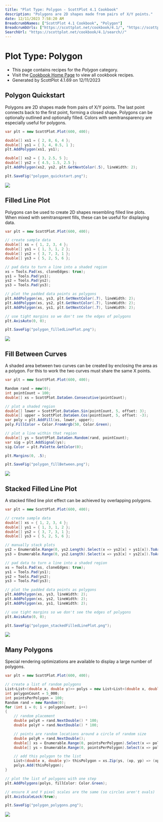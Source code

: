 ```yaml
---
title: "Plot Type: Polygon - ScottPlot 4.1 Cookbook"
description: "Polygons are 2D shapes made from pairs of X/Y points."
date: 12/11/2023 7:58:20 AM
BreadcrumbNames: ["ScottPlot 4.1 Cookbook", "Polygon"]
BreadcrumbUrls: ["https://scottplot.net/cookbook/4.1/", "https://scottplot.net/cookbook/4.1/category/plottable-polygon/"]
SearchUrl: "https://scottplot.net/cookbook/4.1/search//"
---
```


# Plot Type: Polygon
* This page contains recipes for the _Polygon_ category.
* Visit the [Cookbook Home Page](../../) to view all cookbook recipes.
* Generated by ScottPlot 4.1.69 on 12/11/2023
## Polygon Quickstart

Polygons are 2D shapes made from pairs of X/Y points. The last point connects back to the first point, forming a closed shape. Polygons can be optionally outlined and optionally filled. Colors with semitransparency are especially useful for polygons.

```cs
var plt = new ScottPlot.Plot(600, 400);

double[] xs1 = { 2, 8, 6, 4 };
double[] ys1 = { 3, 4, 0.5, 1 };
plt.AddPolygon(xs1, ys1);

double[] xs2 = { 3, 2.5, 5 };
double[] ys2 = { 4.5, 1.5, 2.5 };
plt.AddPolygon(xs2, ys2, plt.GetNextColor(.5), lineWidth: 2);

plt.SaveFig("polygon_quickstart.png");
```

<img src='../../images/polygon_quickstart.png' class='d-block mx-auto my-5' />


## Filled Line Plot

Polygons can be used to create 2D shapes resembling filled line plots. When mixed with semitransprent fills, these can be useful for displaying data.

```cs
var plt = new ScottPlot.Plot(600, 400);

// create sample data
double[] xs = { 1, 2, 3, 4 };
double[] ys1 = { 1, 3, 1, 2 };
double[] ys2 = { 3, 7, 3, 1 };
double[] ys3 = { 5, 2, 5, 6 };

// pad data to turn a line into a shaded region
xs = Tools.Pad(xs, cloneEdges: true);
ys1 = Tools.Pad(ys1);
ys2 = Tools.Pad(ys2);
ys3 = Tools.Pad(ys3);

// plot the padded data points as polygons
plt.AddPolygon(xs, ys3, plt.GetNextColor(.7), lineWidth: 2);
plt.AddPolygon(xs, ys2, plt.GetNextColor(.7), lineWidth: 2);
plt.AddPolygon(xs, ys1, plt.GetNextColor(.7), lineWidth: 2);

// use tight margins so we don't see the edges of polygons
plt.AxisAuto(0, 0);

plt.SaveFig("polygon_filledLinePlot.png");
```

<img src='../../images/polygon_filledlineplot.png' class='d-block mx-auto my-5' />


## Fill Between Curves

A shaded area between two curves can be created by enclosing the area as a polygon. For this to work the two curves must share the same X points.

```cs
var plt = new ScottPlot.Plot(600, 400);

Random rand = new(0);
int pointCount = 100;
double[] xs = ScottPlot.DataGen.Consecutive(pointCount);

// plot a shaded region
double[] lower = ScottPlot.DataGen.Sin(pointCount, 5, offset: 3);
double[] upper = ScottPlot.DataGen.Cos(pointCount, 5, offset: -3);
var poly = plt.AddFill(xs, lower, upper);
poly.FillColor = Color.FromArgb(50, Color.Green);

// plot a line within that region
double[] ys = ScottPlot.DataGen.Random(rand, pointCount);
var sig = plt.AddSignal(ys);
sig.Color = plt.Palette.GetColor(0);

plt.Margins(0, .5);

plt.SaveFig("polygon_fillBetween.png");
```

<img src='../../images/polygon_fillbetween.png' class='d-block mx-auto my-5' />


## Stacked Filled Line Plot

A stacked filled line plot effect can be achieved by overlapping polygons.

```cs
var plt = new ScottPlot.Plot(600, 400);

// create sample data
double[] xs = { 1, 2, 3, 4 };
double[] ys1 = { 1, 3, 1, 2 };
double[] ys2 = { 3, 7, 3, 1 };
double[] ys3 = { 5, 2, 5, 6 };

// manually stack plots
ys2 = Enumerable.Range(0, ys2.Length).Select(x => ys2[x] + ys1[x]).ToArray();
ys3 = Enumerable.Range(0, ys2.Length).Select(x => ys3[x] + ys2[x]).ToArray();

// pad data to turn a line into a shaded region
xs = Tools.Pad(xs, cloneEdges: true);
ys1 = Tools.Pad(ys1);
ys2 = Tools.Pad(ys2);
ys3 = Tools.Pad(ys3);

// plot the padded data points as polygons
plt.AddPolygon(xs, ys3, lineWidth: 2);
plt.AddPolygon(xs, ys2, lineWidth: 2);
plt.AddPolygon(xs, ys1, lineWidth: 2);

// use tight margins so we don't see the edges of polygons
plt.AxisAuto(0, 0);

plt.SaveFig("polygon_stackedFilledLinePlot.png");
```

<img src='../../images/polygon_stackedfilledlineplot.png' class='d-block mx-auto my-5' />


## Many Polygons

Special rendering optimizations are available to display a large number of polygons.

```cs
var plt = new ScottPlot.Plot(600, 400);

// create a list of random polygons
List<List<(double x, double y)>> polys = new List<List<(double x, double y)>>();
int polygonCount = 5_000;
int pointsPerPolygon = 100;
Random rand = new Random(0);
for (int i = 0; i < polygonCount; i++)
{
    // random placement
    double polyX = rand.NextDouble() * 100;
    double polyY = rand.NextDouble() * 100;

    // points are random locations around a circle of random size
    double polyR = rand.NextDouble();
    double[] xs = Enumerable.Range(0, pointsPerPolygon).Select(x => polyR * Math.Cos(2.0 * Math.PI * x / pointsPerPolygon) + polyX).ToArray();
    double[] ys = Enumerable.Range(0, pointsPerPolygon).Select(x => polyR * Math.Sin(2.0 * Math.PI * x / pointsPerPolygon) + polyY).ToArray();

    // add this polygon to the list
    List<(double x, double y)> thisPolygon = xs.Zip(ys, (xp, yp) => (xp, yp)).ToList();
    polys.Add(thisPolygon);
}

// plot the list of polygons with one step
plt.AddPolygons(polys, fillColor: Color.Green);

// ensure X and Y pixel scales are the same (so circles aren't ovals)
plt.AxisScaleLock(true);

plt.SaveFig("polygon_polygons.png");
```

<img src='../../images/polygon_polygons.png' class='d-block mx-auto my-5' />



